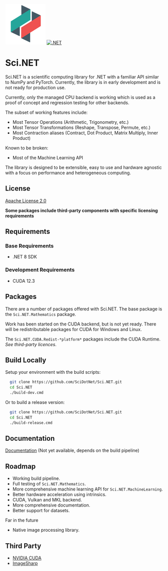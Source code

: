
![Logo](https://github.com/SciDotNet/Sci.NET/blob/main/eng/build-props/images/icon-128.png)
[![.NET](https://github.com/SciDotNet/Sci.NET/actions/workflows/ci.yml/badge.svg?branch=main)](https://github.com/SciDotNet/Sci.NET/actions/workflows/ci.yml)

# Sci.NET

Sci.NET is a scientific computing library for .NET with a familiar API similar to NumPy and PyTorch. Currently, the library is in early development and is not ready for production use. 

Currently, only the managed CPU backend is working which is used as a proof of concept and regression testing for other backends.

The subset of working features include:
* Most Tensor Operations (Arithmetic, Trigonometry, etc.)
* Most Tensor Transformations (Reshape, Transpose, Permute, etc.)
* Most Contraction aliases (Contract, Dot Product, Matrix Multiply, Inner Product)

Known to be broken:
* Most of the Machine Learning API

The library is designed to be extensible, easy to use and hardware agnostic with a focus on performance and heterogeneous computing.

## License

[Apache License 2.0](https://github.com/SciDotNet/Sci.NET/blob/main/LICENSE/)

**Some packages include third-party components with specific licensing requirements**

## Requirements
### Base Requirements
- .NET 8 SDK
### Development Requirements
- CUDA 12.3


## Packages

There are a number of packages offered with Sci.NET. The base package is the `Sci.NET.Mathematics` package.

Work has been started on the CUDA backend, but is not yet ready. There will be redistributable packages for CUDA for Windows and Linux. 

The `Sci.NET.CUDA.Redist-*platform*` packages include the CUDA Runtime. *See third-party licences*.
## Build Locally

Setup your environment with the build scripts:

```bash
  git clone https://github.com/SciDotNet/Sci.NET.git
  cd Sci.NET
  ./build-dev.cmd
```

Or to build a release version:

```bash
  git clone https://github.com/SciDotNet/Sci.NET.git
  cd Sci.NET
  ./build-release.cmd
```
## Documentation

[Documentation](http://docs.scidotnet.org/) (Not yet available, depends on the build pipeline)


## Roadmap
- Working build pipeline.
- Full testing of `Sci.NET.Mathematics`.
- More comprehensive machine learning API for `Sci.NET.MachineLearning`.
- Better hardware acceleration using intrinsics.
- CUDA, Vulkan and MKL backend.
- More comprehensive documentation.
- Better support for datasets.

Far in the future
- Native image processing library.


## Third Party

- [NVIDIA CUDA](https://docs.nvidia.com/cuda/eula/index.html)
- [ImageSharp](https://github.com/SixLabors/ImageSharp)